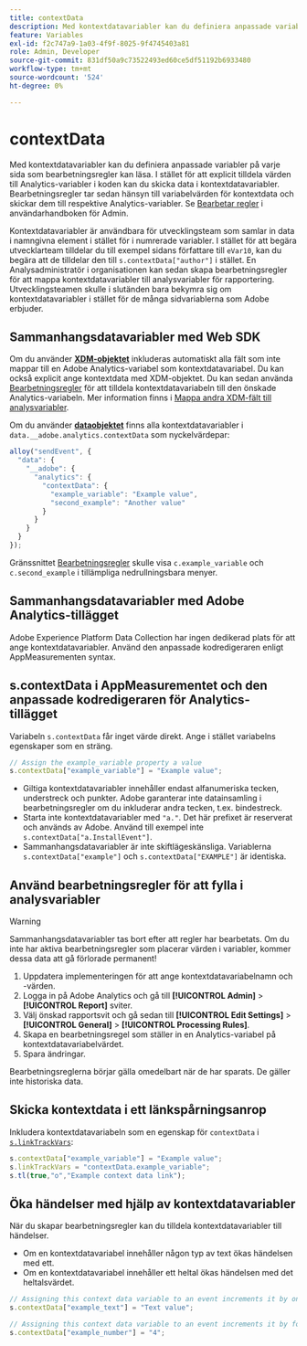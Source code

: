 ```yaml
---
title: contextData
description: Med kontextdatavariabler kan du definiera anpassade variabler på varje sida som bearbetningsregler kan läsa.
feature: Variables
exl-id: f2c747a9-1a03-4f9f-8025-9f4745403a81
role: Admin, Developer
source-git-commit: 831df50a9c73522493ed60ce5df51192b6933480
workflow-type: tm+mt
source-wordcount: '524'
ht-degree: 0%

---
```


# contextData

Med kontextdatavariabler kan du definiera anpassade variabler på varje sida som bearbetningsregler kan läsa. I stället för att explicit tilldela värden till Analytics-variabler i koden kan du skicka data i kontextdatavariabler. Bearbetningsregler tar sedan hänsyn till variabelvärden för kontextdata och skickar dem till respektive Analytics-variabler. Se [Bearbetar regler](/help/admin/admin/c-manage-report-suites/c-edit-report-suites/general/c-processing-rules/c-processing-rules-configuration/t-processing-rules.md) i användarhandboken för Admin.

Kontextdatavariabler är användbara för utvecklingsteam som samlar in data i namngivna element i stället för i numrerade variabler. I stället för att begära utvecklarteam tilldelar du till exempel sidans författare till `eVar10`, kan du begära att de tilldelar den till `s.contextData["author"]` i stället. En Analysadministratör i organisationen kan sedan skapa bearbetningsregler för att mappa kontextdatavariabler till analysvariabler för rapportering. Utvecklingsteamen skulle i slutänden bara bekymra sig om kontextdatavariabler i stället för de många sidvariablerna som Adobe erbjuder.

## Sammanhangsdatavariabler med Web SDK

Om du använder [**XDM-objektet**](/help/implement/aep-edge/xdm-var-mapping.md) inkluderas automatiskt alla fält som inte mappar till en Adobe Analytics-variabel som kontextdatavariabel. Du kan också explicit ange kontextdata med XDM-objektet. Du kan sedan använda [Bearbetningsregler](/help/admin/admin/c-manage-report-suites/c-edit-report-suites/general/c-processing-rules/processing-rules.md) för att tilldela kontextdatavariabeln till den önskade Analytics-variabeln.  Mer information finns i [Mappa andra XDM-fält till analysvariabler](../../aep-edge/xdm-var-mapping.md#mapping-other-xdm-fields-to-analytics-variables).

Om du använder [**dataobjektet**](/help/implement/aep-edge/data-var-mapping.md) finns alla kontextdatavariabler i `data.__adobe.analytics.contextData` som nyckelvärdepar:

```js
alloy("sendEvent", {
  "data": {
    "__adobe": {
      "analytics": {
        "contextData": {
          "example_variable": "Example value",
          "second_example": "Another value"
        }
      }
    }
  }
});
```

Gränssnittet [Bearbetningsregler](/help/admin/admin/c-manage-report-suites/c-edit-report-suites/general/c-processing-rules/processing-rules.md) skulle visa `c.example_variable` och `c.second_example` i tillämpliga nedrullningsbara menyer.

## Sammanhangsdatavariabler med Adobe Analytics-tillägget

Adobe Experience Platform Data Collection har ingen dedikerad plats för att ange kontextdatavariabler. Använd den anpassade kodredigeraren enligt AppMeasurementen syntax.

## s.contextData i AppMeasurementet och den anpassade kodredigeraren för Analytics-tillägget

Variabeln `s.contextData` får inget värde direkt. Ange i stället variabelns egenskaper som en sträng.

```js
// Assign the example_variable property a value
s.contextData["example_variable"] = "Example value";
```

* Giltiga kontextdatavariabler innehåller endast alfanumeriska tecken, understreck och punkter. Adobe garanterar inte datainsamling i bearbetningsregler om du inkluderar andra tecken, t.ex. bindestreck.
* Starta inte kontextdatavariabler med `"a."`. Det här prefixet är reserverat och används av Adobe. Använd till exempel inte `s.contextData["a.InstallEvent"]`.
* Sammanhangsdatavariabler är inte skiftlägeskänsliga. Variablerna `s.contextData["example"]` och `s.contextData["EXAMPLE"]` är identiska.

## Använd bearbetningsregler för att fylla i analysvariabler

>[!WARNING]
>
>Sammanhangsdatavariabler tas bort efter att regler har bearbetats. Om du inte har aktiva bearbetningsregler som placerar värden i variabler, kommer dessa data att gå förlorade permanent!

1. Uppdatera implementeringen för att ange kontextdatavariabelnamn och -värden.
2. Logga in på Adobe Analytics och gå till **[!UICONTROL Admin]** > **[!UICONTROL Report]** sviter.
3. Välj önskad rapportsvit och gå sedan till **[!UICONTROL Edit Settings]** > **[!UICONTROL General]** > **[!UICONTROL Processing Rules]**.
4. Skapa en bearbetningsregel som ställer in en Analytics-variabel på kontextdatavariabelvärdet.
5. Spara ändringar.

Bearbetningsreglerna börjar gälla omedelbart när de har sparats. De gäller inte historiska data.

## Skicka kontextdata i ett länkspårningsanrop

Inkludera kontextdatavariabeln som en egenskap för `contextData` i [`s.linkTrackVars`](../config-vars/linktrackvars.md):

```js
s.contextData["example_variable"] = "Example value";
s.linkTrackVars = "contextData.example_variable";
s.tl(true,"o","Example context data link");
```

## Öka händelser med hjälp av kontextdatavariabler

När du skapar bearbetningsregler kan du tilldela kontextdatavariabler till händelser.

* Om en kontextdatavariabel innehåller någon typ av text ökas händelsen med ett.
* Om en kontextdatavariabel innehåller ett heltal ökas händelsen med det heltalsvärdet.

```js
// Assigning this context data variable to an event increments it by one
s.contextData["example_text"] = "Text value";

// Assigning this context data variable to an event increments it by four
s.contextData["example_number"] = "4";
```
